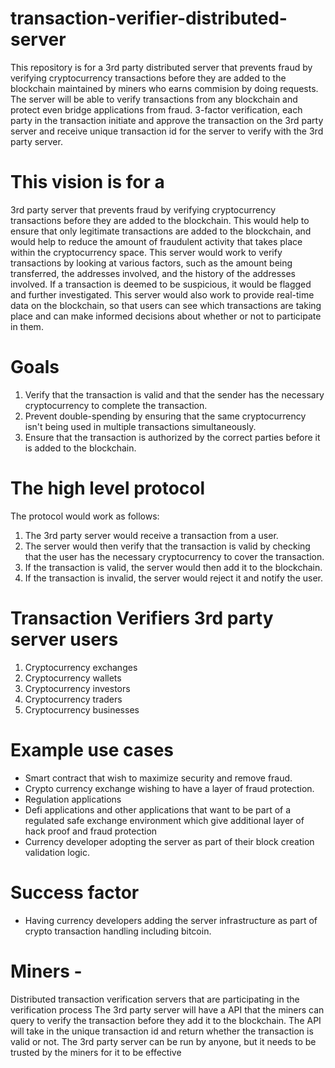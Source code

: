 # transaction-verifier-distributed-server
This repository is for a 3rd party distributed server that prevents fraud by verifying cryptocurrency transactions before they are added to the blockchain maintained by miners who earns commision by doing requests. The server will be able to verify transactions from any blockchain and protect even bridge applications from fraud. 3-factor verification, each party in the transaction initiate and approve the transaction on the 3rd party server and receive unique transaction id for the server to verify with the 3rd party server.

# This vision is for a 
3rd party server that prevents fraud by verifying cryptocurrency transactions before they are added to the blockchain. This would help to ensure that only legitimate transactions are added to the blockchain, and would help to reduce the amount of fraudulent activity that takes place within the cryptocurrency space. This server would work to verify transactions by looking at various factors, such as the amount being transferred, the addresses involved, and the history of the addresses involved. If a transaction is deemed to be suspicious, it would be flagged and further investigated. This server would also work to provide real-time data on the blockchain, so that users can see which transactions are taking place and can make informed decisions about whether or not to participate in them.

# Goals
1. Verify that the transaction is valid and that the sender has the necessary cryptocurrency to complete the transaction. 
2. Prevent double-spending by ensuring that the same cryptocurrency isn't being used in multiple transactions simultaneously. 
3. Ensure that the transaction is authorized by the correct parties before it is added to the blockchain.

# The high level protocol
The protocol would work as follows: 
1. The 3rd party server would receive a transaction from a user. 
2. The server would then verify that the transaction is valid by checking that the user has the necessary cryptocurrency to cover the transaction. 
3. If the transaction is valid, the server would then add it to the blockchain. 
4. If the transaction is invalid, the server would reject it and notify the user.

# Transaction Verifiers 3rd party server users
1. Cryptocurrency exchanges
2. Cryptocurrency wallets
3. Cryptocurrency investors
4. Cryptocurrency traders
5. Cryptocurrency businesses

# Example use cases
- Smart contract that wish to maximize security and remove fraud.
- Crypto currency exchange wishing to have a layer of fraud protection.
- Regulation applications
- Defi applications and other applications that want to be part of a regulated safe exchange environment which give additional layer of hack proof and fraud protection
- Currency developer adopting the server as part of their block creation validation logic.

# Success factor
- Having currency developers adding the server infrastructure as part of crypto transaction handling including bitcoin.

# Miners - 
Distributed transaction verification servers that are participating in the verification process
The 3rd party server will have a API that the miners can query to verify the transaction before they add it to the blockchain. The API will take in the unique transaction id and return whether the transaction is valid or not.
The 3rd party server can be run by anyone, but it needs to be trusted by the miners for it to be effective
